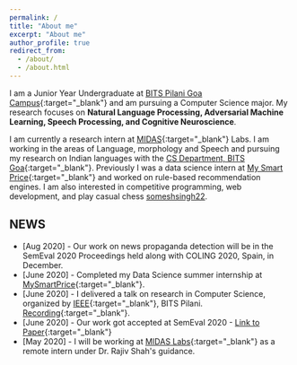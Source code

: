 ```yaml
---
permalink: /
title: "About me"
excerpt: "About me"
author_profile: true
redirect_from: 
  - /about/
  - /about.html
---
```

I am a Junior Year Undergraduate at [BITS Pilani Goa Campus](https://www.bits-pilani.ac.in/Goa/index.aspx){:target="_blank"} and am pursuing a Computer Science major. My research focuses on **Natural Language Processing, Adversarial Machine Learning, Speech Processing, and Cognitive Neuroscience**.

I am currently a research intern at [MIDAS](http://midas.iiitd.edu.in/){:target="_blank"} Labs. I am working in the areas of Language, morphology and Speech and pursuing my research on Indian languages with the [CS Department, BITS Goa](https://www.bits-pilani.ac.in/goa/ComputerScienceInformationsSystems/ComputerScienceandInformationSystems){:target="_blank"}. Previously I was a data science intern at [My Smart Price](https://www.mysmartprice.com){:target="_blank"} and worked on rule-based recommendation engines. I am also interested in competitive programming, web development, and play casual chess [someshsingh22](https://www.chess.com/member/someshsingh22).

## NEWS
* \[Aug 2020\] - Our work on news propaganda detection will be in the SemEval 2020 Proceedings held along with COLING 2020, Spain, in December.
* \[June 2020\] - Completed my Data Science summer internship at [MySmartPrice](https://www.mysmartprice.com/){:target="_blank"}.  
* \[June 2020\] - I delivered a talk on research in Computer Science, organized by [IEEE](https://www.bits-pilani.ac.in/goa/chapters){:target="_blank"}, BITS Pilani. [Recording](https://www.youtube.com/watch?v=kQMy1-9fBTE){:target="_blank"}.
* \[June 2020\] - Our work got accepted at SemEval 2020 - [Link to Paper](https://www.aclweb.org/anthology/2020.semeval-1.226/){:target="_blank"}
* \[May 2020\] - I will be working at [MIDAS Labs](http://midas.iiitd.edu.in/team/Somesh-Kumar-Singh.html){:target="_blank"} as a remote intern under Dr. Rajiv Shah's guidance.

<!-- Global site tag (gtag.js) - Google Analytics -->
<script async src="https://www.googletagmanager.com/gtag/js?id=UA-178463347-2"></script>
<script>
  window.dataLayer = window.dataLayer || [];
  function gtag(){dataLayer.push(arguments);}
  gtag('js', new Date());

  gtag('config', 'UA-178463347-2');
</script>